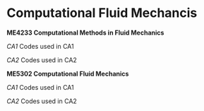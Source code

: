 # Computational Fluid Mechancis

**ME4233 Computational Methods in Fluid Mechanics**

*CA1*
Codes used in CA1

*CA2*
Codes used in CA2


**ME5302 Computational Fluid Mechanics**

*CA1*
Codes used in CA1

*CA2*
Codes used in CA2